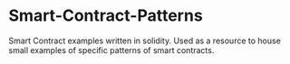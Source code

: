 # Smart-Contract-Patterns
Smart Contract examples written in solidity. Used as a resource to house small examples of specific patterns of smart contracts.
